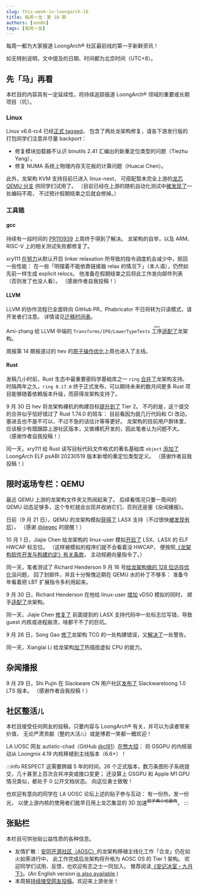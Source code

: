 ```yaml
---
slug: this-week-in-loongarch-18
title: 每周一龙：第 18 期
authors: [xen0n]
tags: [每周一龙]
---
```


每周一都为大家报道 LoongArch&reg; 社区最前线的第一手新鲜资讯！

<!-- truncate -->

如无特别说明，文中提及的日期、时间都为北京时间（UTC+8）。

## 先「马」再看

本栏目的内容具有一定延续性，将持续追踪报道 LoongArch&reg; 领域的重要或长期项目（坑）。

### Linux

Linux v6.6-rc4 已经[正式 tagged](https://lore.kernel.org/lkml/CAHk-=wia2-4DRvD-aXz70AV64yrt+Vr50MxHiDunZ71dHATv-Q@mail.gmail.com/)，
包含了两处龙架构修复，请各下游发行版的打包同学们注意并尽量 backport：

* 修复模块加载器不认识 binutils 2.41 汇编出的新重定位类型的问题（Tiezhu Yang），
* 修复 NUMA 系统上物理内存天花板的计算问题（Huacai Chen）。

此外，龙架构 KVM 支持目前已进入 linux-next，
可搭配暂未完全上游的[龙芯 QEMU 分支](https://github.com/loongson/qemu/tree/kvm-loongarch)
供同学们试用了。
（目前已经在上游的随机自动化测试中[被发现了](https://lore.kernel.org/loongarch/d5ba4268-eef0-46be-8314-fccad55f41e2@infradead.org/)一处编码不周，
不过预计假期结束之后就会修掉。）

### 工具链

#### gcc

持续有一段时间的 [PR110939](https://gcc.gnu.org/bugzilla/show_bug.cgi?id=110939)
上周终于得到了解决。
龙架构的自举，以及 ARM、RISC-V 上的相关测试失败都修复了。

xry111 [在努力](https://github.com/xry111/gcc/commits/xry111/explicit-relocs-auto)从默认开启
linker relaxation 所导致的指令调度机会减少中，抠回一些性能：
在一些「明摆着不能依靠链接器 relax 的情况下」（本人语），仍然如先前一样生成
explicit relocs。
他准备在假期结束之后将此工作发向邮件列表（否则发了也没人看）。
（感谢作者自我投稿！）

#### LLVM

LLVM 的协作流程已全面转向 GitHub PR，Phabricator 不日将转为只读模式，请开发者们注意。
详情请见[迁移时间表](https://discourse.llvm.org/t/update-on-github-pull-requests/71540)。

Ami-zhang 给 LLVM 中端的 `Transforms/IPO/LowerTypeTests`
<ruby>工序<rt>pass</rt></ruby>[适配了](https://github.com/llvm/llvm-project/pull/67312)龙架构。

周报第 14 期报道过的 hev 的[原子操作优化](https://reviews.llvm.org/D159252)上周也进入了主线。

#### Rust

发稿几小时前，Rust 生态中最重要密码学基础库之一 `ring`
[合并了](https://github.com/briansmith/ring/pull/1632)龙架构支持。
时隔两年之久，`ring 0.17.0` 终于正式发布，可以期待未来的数月间更多 Rust
项目能够随着依赖版本升级，而获得龙架构支持了。

9 月 30 日 hev 将龙架构裸机的构建目标[提升到了](https://github.com/rust-lang/rust/pull/115368)
Tier 2。
不巧的是，这个提交的合并似乎恰好错过了 Rust 1.74.0 的班车：
目前看因为就几行代码和 CI 改动，塞进去也不是不可以，不过不急的话估计等等更好。
龙架构的目前用户群体里，应该极少有既跟踪上游社区版本，又做裸机开发的，因此笔者认为问题不大。
（感谢作者自我投稿！）

同一天，xry111 给 Rust 读写目标代码文件格式的著名基础库 `object`
[添加了](https://github.com/gimli-rs/object/pull/578) LoongArch ELF psABI
20230519 版本新增的重定位类型定义。
（感谢作者自我投稿！）

## 限时返场专栏：QEMU

最近 QEMU 上游的龙架构文件夹又热闹起来了。
后续看情况只要一周间的 QEMU 动态足够多，这个专栏就会出现并收纳它们，否则还是塞《杂闻播报》。

日前（9 月 21 日），QEMU 的龙架构模拟[获得了](https://gitlab.com/qemu-project/qemu/-/commit/55394dcbec8f0c29c30e792c102a0edd50a52bf4)
LASX 支持（不过很快[被发现有坑](https://gitlab.com/qemu-project/qemu/-/issues/1907)）。
（感谢 [@jiegec](https://github.com/jiegec) 的提醒！）

10 月 1 日，Jiajie Chen 给龙架构的 linux-user 模拟[开启了](https://patchwork.kernel.org/project/qemu-devel/patch/20231001085315.1692667-1-c@jia.je/)
LSX、LASX 的 ELF HWCAP 标志位。
（这样被模拟的程序们就不会看着没 HWCAP，
便按照[《龙架构软件开发与构建约定》有关条款](https://github.com/loongson/la-softdev-convention/blob/2975b325e1d31c8b52d75f9948d627343c5a454c/la-softdev-convention.adoc#91-kernel-development)，
主动规避向量指令了。）

同一天，笔者测试了 Richard Henderson 9 月 16 号[给龙架构做的 128 位访存优化](https://patchwork.kernel.org/project/qemu-devel/list/?series=784972)没问题，
回了封邮件，并且十分惭愧近期在 QEMU 水的补丁不够多：
准备今年看着把 LBT 扩展指令多利用起来。

9 月 30 日，Richard Henderson 在他给 linux-user [增加](https://patchwork.kernel.org/project/qemu-devel/list/?series=788954)
vDSO 模拟的同时，
顺手[适配了](https://patchwork.kernel.org/project/qemu-devel/patch/20230930021529.987950-16-richard.henderson@linaro.org/)龙架构。

同一天，Jiajie Chen [修复了](https://patchwork.kernel.org/project/qemu-devel/patch/20230930112837.1871691-1-c@jia.je/)
前面提到的 LASX 支持代码中一处标志位写错，导致 guest 内核或进程崩溃，啥都干不了的巨坑。

9 月 26 日，Song Gao [修了](https://patchwork.kernel.org/project/qemu-devel/patch/20230926075819.3602537-1-gaosong@loongson.cn/)龙架构
TCG 的一处构建错误，又[解决了](https://patchwork.kernel.org/project/qemu-devel/patch/20230926071253.3601021-1-gaosong@loongson.cn/)一处警告。

同一天，Xianglai Li 给龙架构[加了](https://patchwork.kernel.org/project/qemu-devel/list/?series=787587)热插拔虚拟 CPU 的能力。

## 杂闻播报

9 月 29 日，Shi Pujin 在 Slackware CN 用户社区[发布了](http://slackwarecn.github.io/2023/09/29/Slackwareloong1.0%E5%8F%91%E5%B8%83%EF%BC%81/)
Slackwareloong 1.0 LTS 版本。
（感谢作者自我投稿！）


## 社区整活<small>儿</small>

本栏目接受任何网友的投稿，只要内容与 LoongArch&reg; 有关，并可以为读者带来价值，
无论严肃贡献（整的大活<small>儿</small>）或是博君一笑都一概欢迎！

LA UOSC 网友 autistic-chad（GitHub [@cl91](https://github.com/cl91)）[在憋大招](https://bbs.loongarch.org/d/303-gsgpu)：
将 GSGPU 的内核驱动从 Loongnix 4.19 内核移植到主线版本（6.6+）！

:::info RESPECT
这需要跨越 5 年的时间，26 个正式版本，数万条图形子系统提交，几十甚至上百次合并冲突或接口变更；
还没算上 GSGPU 和 Apple M1 GPU 情况类似，都处于 0 公开文档状态。
向这位勇士致敬！

也欢迎有意向的同学在 LA UOSC 论坛上述的贴子参与互动：
有一份热，发一份光，
以使上游内核的使用者们能早日用上龙芯集显的 3D 加速<sup>~~蚊子再小也是肉~~</sup>。
:::

## 张贴栏

本栏目可供张贴公益性质的各种信息。

* 友情扩散：[安同开源社区（AOSC）](https://aosc.io)的龙架构移植主线化工作「合龙」仍在如火如荼进行中，
  此工作完成后龙架构将升格为 AOSC OS 的 Tier 1 架构。
  欢迎同学们试用、反馈，也欢迎有志之士一同加入。
  推荐阅读[《安记冰室・九月下》](https://github.com/AOSC-Dev/newsroom/blob/bfa12c12b1f819adab0fa568e906e682e0fbc244/coffee-break/20230922/zh_CN.md)。(An
  English version [is also available](https://github.com/AOSC-Dev/newsroom/blob/bfa12c12b1f819adab0fa568e906e682e0fbc244/coffee-break/20230922/en.md).)
* 本周报[持续接受网友投稿][call-for-submissions]。欢迎来上游坐坐！

[call-for-submissions]: https://github.com/loongson-community/areweloongyet/issues/16
